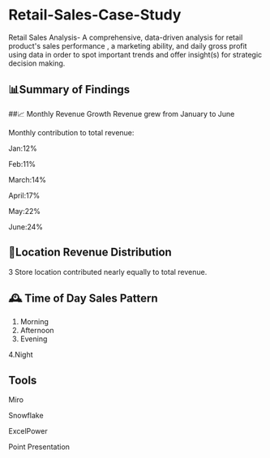 # Retail-Sales-Case-Study
Retail Sales Analysis- A comprehensive, data-driven analysis for retail product's sales performance , a marketing ability, and daily gross profit using data in order to spot important trends and offer insight(s) for strategic decision making.

## 📊Summary of Findings
##📈 Monthly Revenue Growth
Revenue grew from January to June

Monthly contribution to total revenue:

Jan:12%

Feb:11%

March:14%

April:17%

May:22%

June:24%

## 📍Location Revenue Distribution
3 Store location contributed nearly equally to total revenue.
## 🕰️ Time of Day Sales Pattern
1. Morning
2. Afternoon
3. Evening
   
4.Night

## Tools 
Miro

Snowflake

ExcelPower

Point Presentation
